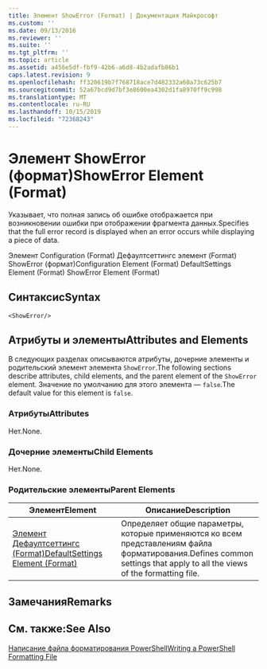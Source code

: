 ```yaml
---
title: Элемент ShowError (Format) | Документация Майкрософт
ms.custom: ''
ms.date: 09/13/2016
ms.reviewer: ''
ms.suite: ''
ms.tgt_pltfrm: ''
ms.topic: article
ms.assetid: a456e5df-fbf9-42b6-a6d8-4b2adafb86b1
caps.latest.revision: 9
ms.openlocfilehash: ff320619b7f768718ace7d482332a60a73c625b7
ms.sourcegitcommit: 52a67bcd9d7bf3e8600ea4302d1fa8970ff9c998
ms.translationtype: MT
ms.contentlocale: ru-RU
ms.lasthandoff: 10/15/2019
ms.locfileid: "72368243"
---
```

# <a name="showerror-element-format"></a><span data-ttu-id="37c08-102">Элемент ShowError (формат)</span><span class="sxs-lookup"><span data-stu-id="37c08-102">ShowError Element (Format)</span></span>

<span data-ttu-id="37c08-103">Указывает, что полная запись об ошибке отображается при возникновении ошибки при отображении фрагмента данных.</span><span class="sxs-lookup"><span data-stu-id="37c08-103">Specifies that the full error record is displayed when an error occurs while displaying a piece of data.</span></span>

<span data-ttu-id="37c08-104">Элемент Configuration (Format) Дефаултсеттингс элемент (Format) ShowError (формат)</span><span class="sxs-lookup"><span data-stu-id="37c08-104">Configuration Element (Format) DefaultSettings Element (Format) ShowError Element (Format)</span></span>

## <a name="syntax"></a><span data-ttu-id="37c08-105">Синтаксис</span><span class="sxs-lookup"><span data-stu-id="37c08-105">Syntax</span></span>

```scr
<ShowError/>
```

## <a name="attributes-and-elements"></a><span data-ttu-id="37c08-106">Атрибуты и элементы</span><span class="sxs-lookup"><span data-stu-id="37c08-106">Attributes and Elements</span></span>

<span data-ttu-id="37c08-107">В следующих разделах описываются атрибуты, дочерние элементы и родительский элемент элемента `ShowError`.</span><span class="sxs-lookup"><span data-stu-id="37c08-107">The following sections describe attributes, child elements, and the parent element of the `ShowError` element.</span></span> <span data-ttu-id="37c08-108">Значение по умолчанию для этого элемента — `false`.</span><span class="sxs-lookup"><span data-stu-id="37c08-108">The default value for this element is `false`.</span></span>

### <a name="attributes"></a><span data-ttu-id="37c08-109">Атрибуты</span><span class="sxs-lookup"><span data-stu-id="37c08-109">Attributes</span></span>

<span data-ttu-id="37c08-110">Нет.</span><span class="sxs-lookup"><span data-stu-id="37c08-110">None.</span></span>

### <a name="child-elements"></a><span data-ttu-id="37c08-111">Дочерние элементы</span><span class="sxs-lookup"><span data-stu-id="37c08-111">Child Elements</span></span>

<span data-ttu-id="37c08-112">Нет.</span><span class="sxs-lookup"><span data-stu-id="37c08-112">None.</span></span>

### <a name="parent-elements"></a><span data-ttu-id="37c08-113">Родительские элементы</span><span class="sxs-lookup"><span data-stu-id="37c08-113">Parent Elements</span></span>

|<span data-ttu-id="37c08-114">Элемент</span><span class="sxs-lookup"><span data-stu-id="37c08-114">Element</span></span>|<span data-ttu-id="37c08-115">Описание</span><span class="sxs-lookup"><span data-stu-id="37c08-115">Description</span></span>|
|-------------|-----------------|
|[<span data-ttu-id="37c08-116">Элемент Дефаултсеттингс (Format)</span><span class="sxs-lookup"><span data-stu-id="37c08-116">DefaultSettings Element (Format)</span></span>](./defaultsettings-element-format.md)|<span data-ttu-id="37c08-117">Определяет общие параметры, которые применяются ко всем представлениям файла форматирования.</span><span class="sxs-lookup"><span data-stu-id="37c08-117">Defines common settings that apply to all the views of the formatting file.</span></span>|

## <a name="remarks"></a><span data-ttu-id="37c08-118">Замечания</span><span class="sxs-lookup"><span data-stu-id="37c08-118">Remarks</span></span>

## <a name="see-also"></a><span data-ttu-id="37c08-119">См. также:</span><span class="sxs-lookup"><span data-stu-id="37c08-119">See Also</span></span>

[<span data-ttu-id="37c08-120">Написание файла форматирования PowerShell</span><span class="sxs-lookup"><span data-stu-id="37c08-120">Writing a PowerShell Formatting File</span></span>](./writing-a-powershell-formatting-file.md)
